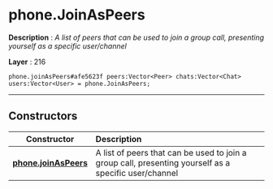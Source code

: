 # phone.JoinAsPeers

**Description** : *A list of peers that can be used to join a group call, presenting yourself as a specific user/channel*

**Layer** : 216

```tl
phone.joinAsPeers#afe5623f peers:Vector<Peer> chats:Vector<Chat> users:Vector<User> = phone.JoinAsPeers;
```

---

## Constructors

| Constructor | Description |
| :---: | :--- |
| [**phone.joinAsPeers**](constructor/phone.joinAsPeers) | A list of peers that can be used to join a group call, presenting yourself as a specific user/channel |